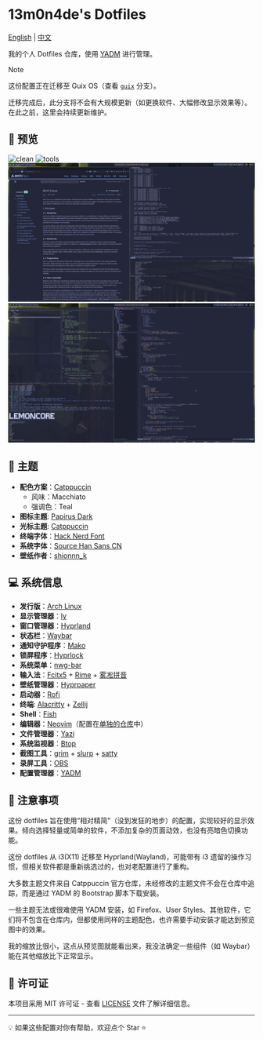 # 13m0n4de's Dotfiles

[English](./README.md) | [中文](./README.zh.md)

我的个人 Dotfiles 仓库，使用 [YADM](https://yadm.io/) 进行管理。

> [!NOTE]
> 这份配置正在迁移至 Guix OS（查看 [`guix`](https://github.com/13m0n4de/dotfiles/tree/guix) 分支）。
>
> 迁移完成后，此分支将不会有大规模更新（如更换软件、大幅修改显示效果等）。在此之前，这里会持续更新维护。

## 📸 预览

![clean](./assets/clean.png)
![tools](./assets/tools.png)
![windows](./assets/windows.png)
![development](./assets/development.png)

## 🎨 主题

- **配色方案**：[Catppuccin](https://github.com/catppuccin/)
    - 风味：Macchiato
    - 强调色：Teal
- **图标主题**: [Papirus Dark](https://github.com/PapirusDevelopmentTeam/papirus-icon-theme/)
- **光标主题**: [Catppuccin](https://github.com/catppuccin/cursors/)
- **终端字体**：[Hack Nerd Font](https://github.com/ryanoasis/nerd-fonts/tree/master/patched-fonts/Hack)
- **系统字体**：[Source Han Sans CN](https://fonts.adobe.com/fonts/source-han-sans-simplified-chinese)
- **壁纸作者**：[shionnn_k](https://x.com/shionnn_k)

## 💻 系统信息

- **发行版**：[Arch Linux](https://archlinux.org/)
- **显示管理器**：[ly](https://github.com/fairyglade/ly)
- **窗口管理器**：[Hyprland](https://hyprland.org/)
- **状态栏**：[Waybar](https://github.com/Alexays/Waybar/)
- **通知守护程序**：[Mako](https://github.com/emersion/mako)
- **锁屏程序**：[Hyprlock](https://github.com/hyprwm/hyprlock)
- **系统菜单**：[nwg-bar](https://github.com/nwg-piotr/nwg-bar)
- **输入法**：[Fcitx5](https://fcitx-im.org/) + [Rime](https://rime.im/) + [雾凇拼音](https://github.com/iDvel/rime-ice)
- **壁纸管理器**：[Hyprpaper](https://github.com/hyprwm/hyprpaper)
- **启动器**：[Rofi](https://github.com/davatorium/rofi)
- **终端**: [Alacritty](https://alacritty.org/) + [Zellij](https://github.com/zellij-org/zellij)
- **Shell**：[Fish](https://fishshell.com/)
- **编辑器**：[Neovim](https://neovim.io/)（配置在[单独的仓库](https://github.com/13m0n4de/nvim)中）
- **文件管理器**：[Yazi](https://github.com/sxyazi/yazi/)
- **系统监视器**：[Btop](https://github.com/aristocratos/btop)
- **截图工具**：[grim](https://git.sr.ht/~emersion/grim) + [slurp](https://github.com/emersion/slurp) + [satty](https://github.com/gabm/satty)
- **录屏工具**：[OBS](https://obsproject.com/)
- **配置管理器**：[YADM](https://yadm.io/)

## 📝 注意事项

这份 dotfiles 旨在使用“相对精简”（没到发狂的地步）的配置，实现较好的显示效果。倾向选择轻量或简单的软件，不添加复杂的页面动效，也没有亮暗色切换功能。

这份 dotfiles 从 i3(X11) 迁移至 Hyprland(Wayland)，可能带有 i3 遗留的操作习惯，但相关软件都是重新挑选过的，也对老配置进行了重构。

大多数主题文件来自 Catppuccin 官方仓库，未经修改的主题文件不会在仓库中追踪，而是通过 YADM 的 Bootstrap 脚本下载安装。

一些主题无法或很难使用 YADM 安装，如 Firefox、User Styles、其他软件，它们将不包含在仓库内，但都使用同样的主题配色，也许需要手动安装才能达到预览图中的效果。

我的缩放比很小，这点从预览图就能看出来，我没法确定一些组件（如 Waybar）能在其他缩放比下正常显示。

## 📜 许可证

本项目采用 MIT 许可证 - 查看 [LICENSE](./LICENSE) 文件了解详细信息。

---

💡 如果这些配置对你有帮助，欢迎点个 Star ⭐
